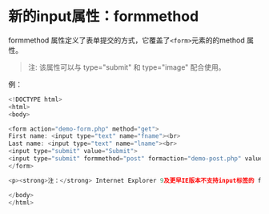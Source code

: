 # 新的input属性：formmethod

formmethod 属性定义了表单提交的方式，它覆盖了`<form>`元素的的method 属性。

>注: 该属性可以与 type="submit" 和 type="image" 配合使用。

例：

```javascript
<!DOCTYPE html>
<html>
<body>

<form action="demo-form.php" method="get">
First name: <input type="text" name="fname"><br>
Last name: <input type="text" name="lname"><br>
<input type="submit" value="Submit">
<input type="submit" formmethod="post" formaction="demo-post.php" value="Submit using POST">
</form>

<p><strong>注：</strong> Internet Explorer 9及更早IE版本不支持input标签的 formmethod 属性。</p>

</body>
</html>
```